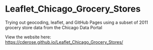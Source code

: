 # Leaflet_Chicago_Grocery_Stores
Trying out geocoding, leaflet, and GitHub Pages using a subset of 2011 grocery store data from the Chicago Data Portal

View the website here: https://cderose.github.io/Leaflet_Chicago_Grocery_Stores/
